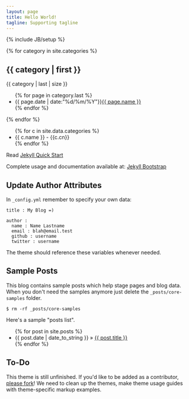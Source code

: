 ```yaml
---
layout: page
title: Hello World!
tagline: Supporting tagline
---
```

{% include JB/setup %}

{% for category in site.categories %}
<h2>{{ category | first }}</h2>
<span>{{ category | last | size }}</span>
<ul class="arc-list">
    {% for page in category.last %}
        <li>{{ page.date | date:"%d/%m/%Y"}}<a href="{{ page.url }}">{{ page.name }}</a></li>
    {% endfor %}
</ul>
{% endfor %}

<ul>
{% for c in site.data.categories %}
  <li>
      {{ c.name }} - {{c.cn}}
    </a>
  </li>
{% endfor %}
</ul>

Read [Jekyll Quick Start](http://jekyllbootstrap.com/usage/jekyll-quick-start.html)

Complete usage and documentation available at: [Jekyll Bootstrap](http://jekyllbootstrap.com)

## Update Author Attributes

In `_config.yml` remember to specify your own data:
    
    title : My Blog =)
    
    author :
      name : Name Lastname
      email : blah@email.test
      github : username
      twitter : username

The theme should reference these variables whenever needed.
    
## Sample Posts

This blog contains sample posts which help stage pages and blog data.
When you don't need the samples anymore just delete the `_posts/core-samples` folder.

    $ rm -rf _posts/core-samples

Here's a sample "posts list".

<ul class="posts">
  {% for post in site.posts %}
    <li><span>{{ post.date | date_to_string }}</span> &raquo; <a href="{{ BASE_PATH }}{{ post.url }}">{{ post.title }}</a></li>
  {% endfor %}
</ul>

## To-Do

This theme is still unfinished. If you'd like to be added as a contributor, [please fork](http://github.com/plusjade/jekyll-bootstrap)!
We need to clean up the themes, make theme usage guides with theme-specific markup examples.



